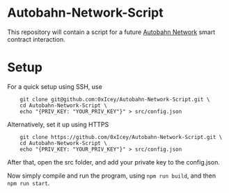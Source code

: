 # Autobahn-Network-Script

This repository will contain a script for a future [Autobahn Network](https://autobahn.network) smart contract interaction.

# Setup

For a quick setup using SSH, use
``` 
    git clone git@github.com:0xIcey/Autobahn-Network-Script.git \
    cd Autobahn-Network-Script \
    echo "{PRIV_KEY: "YOUR_PRIV_KEY"}" > src/config.json
```

Alternatively, set it up using HTTPS
``` 
    git clone https://github.com/0xIcey/Autobahn-Network-Script.git \
    cd Autobahn-Network-Script \
    echo "{PRIV_KEY: "YOUR_PRIV_KEY"}" > src/config.json
```

After that, open the src folder, and add your private key to the config.json. <br>

Now simply compile and run the program, using `npm run build`, and then `npm run start`.
